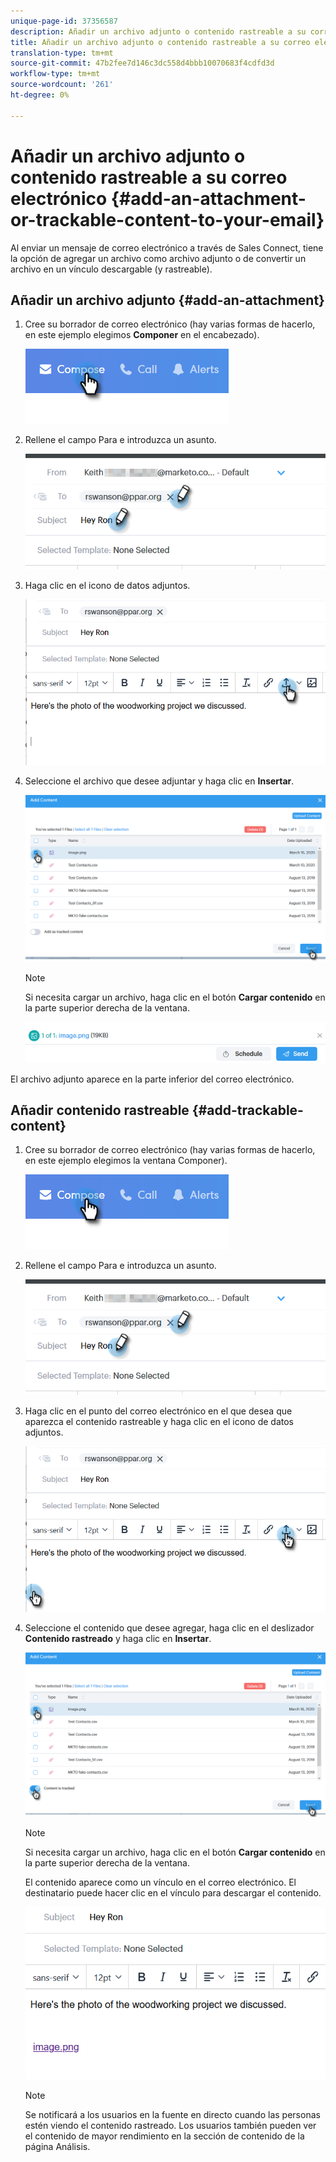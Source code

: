 ```yaml
---
unique-page-id: 37356587
description: Añadir un archivo adjunto o contenido rastreable a su correo electrónico - Documentos de marketing - Documentación del producto
title: Añadir un archivo adjunto o contenido rastreable a su correo electrónico
translation-type: tm+mt
source-git-commit: 47b2fee7d146c3dc558d4bbb10070683f4cdfd3d
workflow-type: tm+mt
source-wordcount: '261'
ht-degree: 0%

---
```



# Añadir un archivo adjunto o contenido rastreable a su correo electrónico {#add-an-attachment-or-trackable-content-to-your-email}

Al enviar un mensaje de correo electrónico a través de Sales Connect, tiene la opción de agregar un archivo como archivo adjunto o de convertir un archivo en un vínculo descargable (y rastreable).

## Añadir un archivo adjunto {#add-an-attachment}

1. Cree su borrador de correo electrónico (hay varias formas de hacerlo, en este ejemplo elegimos **Componer** en el encabezado).

   ![](assets/one-4.png)

1. Rellene el campo Para e introduzca un asunto.

   ![](assets/attach-two.png)

1. Haga clic en el icono de datos adjuntos.

   ![](assets/attach-three.png)

1. Seleccione el archivo que desee adjuntar y haga clic en **Insertar**.

   ![](assets/attach-four.png)

   >[!NOTE]
   >
   >Si necesita cargar un archivo, haga clic en el botón **Cargar contenido** en la parte superior derecha de la ventana.

   ![](assets/attach-five.png)

El archivo adjunto aparece en la parte inferior del correo electrónico.

## Añadir contenido rastreable {#add-trackable-content}

1. Cree su borrador de correo electrónico (hay varias formas de hacerlo, en este ejemplo elegimos la ventana Componer).

   ![](assets/one-4.png)

1. Rellene el campo Para e introduzca un asunto.

   ![](assets/two-4.png)

1. Haga clic en el punto del correo electrónico en el que desea que aparezca el contenido rastreable y haga clic en el icono de datos adjuntos.

   ![](assets/three-4.png)

1. Seleccione el contenido que desee agregar, haga clic en el deslizador **Contenido rastreado** y haga clic en **Insertar**.

   ![](assets/four-4.png)

   >[!NOTE]
   >
   >Si necesita cargar un archivo, haga clic en el botón **Cargar contenido** en la parte superior derecha de la ventana.

   El contenido aparece como un vínculo en el correo electrónico. El destinatario puede hacer clic en el vínculo para descargar el contenido.

   ![](assets/five-2.png)

   >[!NOTE]
   >
   >Se notificará a los usuarios en la fuente en directo cuando las personas estén viendo el contenido rastreado. Los usuarios también pueden ver el contenido de mayor rendimiento en la sección de contenido de la página Análisis.

